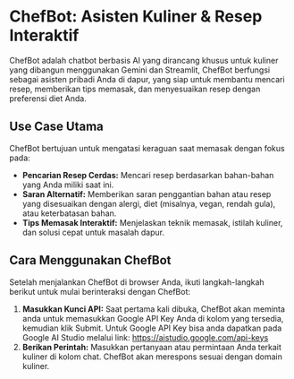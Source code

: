 # ChefBot: Asisten Kuliner & Resep Interaktif

ChefBot adalah chatbot berbasis AI yang dirancang khusus untuk kuliner yang dibangun menggunakan Gemini dan Streamlit, ChefBot berfungsi sebagai asisten pribadi Anda di dapur, yang siap untuk membantu mencari resep, memberikan tips memasak, dan menyesuaikan resep dengan preferensi diet Anda.

## Use Case Utama
ChefBot bertujuan untuk mengatasi keraguan saat memasak dengan fokus pada:
- **Pencarian Resep Cerdas:** Mencari resep berdasarkan bahan-bahan yang Anda miliki saat ini.
- **Saran Alternatif:** Memberikan saran penggantian bahan atau resep yang disesuaikan dengan alergi, diet (misalnya, vegan, rendah gula), atau keterbatasan bahan.
- **Tips Memasak Interaktif:** Menjelaskan teknik memasak, istilah kuliner, dan solusi cepat untuk masalah dapur.

## Cara Menggunakan ChefBot
Setelah menjalankan ChefBot di browser Anda, ikuti langkah-langkah berikut untuk mulai berinteraksi dengan ChefBot:
1. **Masukkan Kunci API:** Saat pertama kali dibuka, ChefBot akan meminta anda untuk memasukkan Google API Key Anda di kolom yang tersedia, kemudian klik Submit. Untuk Google API Key bisa anda dapatkan pada Google AI Studio melalui link: https://aistudio.google.com/api-keys
2. **Berikan Perintah:** Masukkan pertanyaan atau permintaan Anda terkait kuliner di kolom chat. ChefBot akan merespons sesuai dengan domain kuliner.
